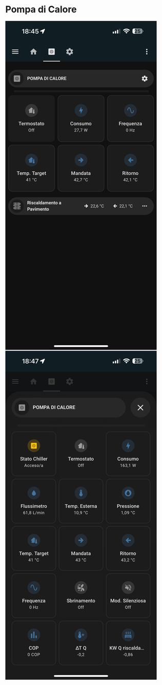 # Pompa di Calore
![Screenshot Pompa di Calore](/packages/pompa_di_calore/screenshot/Pompa_di_Calore.PNG)
![Screenshot Dettaglio Pompa di Calore](/packages/pompa_di_calore/screenshot/Pompa_di_Calore_2.PNG)